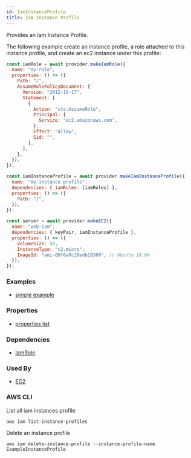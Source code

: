 ```yaml
---
id: IamInstanceProfile
title: Iam Instance Profile
---
```


Provides an Iam Instance Profile.

The following example create an instance profile, a role attached to this instance profile, and create an ec2 instance under this profile:

```js
const iamRole = await provider.makeIamRole({
  name: "my-role",
  properties: () => ({
    Path: "/",
    AssumeRolePolicyDocument: {
      Version: "2012-10-17",
      Statement: [
        {
          Action: "sts:AssumeRole",
          Principal: {
            Service: "ec2.amazonaws.com",
          },
          Effect: "Allow",
          Sid: "",
        },
      ],
    },
  }),
});

const iamInstanceProfile = await provider.makeIamInstanceProfile({
  name: "my-instance-profile",
  dependencies: { iamRoles: [iamRoles] },
  properties: () => ({
    Path: "/",
  }),
});

const server = await provider.makeEC2({
  name: "web-iam",
  dependencies: { keyPair, iamInstanceProfile },
  properties: () => ({
    VolumeSize: 50,
    InstanceType: "t2.micro",
    ImageId: "ami-00f6a0c18edb19300", // Ubuntu 18.04
  }),
});
```

### Examples

- [simple example](https://github.com/FredericHeem/grucloud/blob/master/examples/aws/iam/iac.js)

### Properties

- [properties list](https://docs.aws.amazon.com/AWSJavaScriptSDK/latest/AWS/IAM.html#createInstanceProfile-property)

### Dependencies

- [IamRole](./IamRole)

### Used By

- [EC2](../EC2/EC2)

### AWS CLI

List all iam instances profile

```
aws iam list-instance-profiles

```

Delete an instance profile

```
aws iam delete-instance-profile --instance-profile-name ExampleInstanceProfile
```
